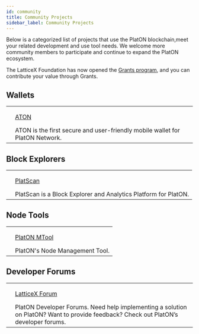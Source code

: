 ```yaml
---
id: community
title: Community Projects
sidebar_label: Community Projects
---
```


Below is a categorized list of projects that use the PlatON blockchain,meet your related development and use tool needs. We welcome more community members to participate and continue to expand the PlatON ecosystem.

The LatticeX Foundation has now opened the [Grants program](https://latticex.foundation/grants), and you can contribute your value through Grants.

## Wallets
<table class="commmunity-table">
    <tr>
        <td><img alt="" src="/docs/img/ATON_logo.svg"></td>
        <td>
            <p class="color"><a target="_blank" href="/docs/en/ATON-user-manual">ATON</a></p>
            ATON is the first secure and user-friendly mobile wallet for PlatON Network.
        </td>
    </tr>
</table>

## Block Explorers
<table class="commmunity-table">
    <tr>
        <td><img alt="" src="/docs/img/platscanlogo.svg"></td>
        <td>
            <p class="color"><a target="_blank" href="https://scan.platon.network/">PlatScan</a></p>
            PlatScan is a Block Explorer and Analytics Platform for PlatON.
        </td>
    </tr>
</table>

## Node Tools
<table class="commmunity-table">
    <tr>
        <td><img alt="" src="/docs/img/MTool_logo.svg"></td>
        <td>
            <p class="color"><a target="_blank" href="https://download.platon.network/platon/mtool/windows/1.0.0/platon_mtool.exe">PlatON MTool</a></p>
            PlatON's Node Management Tool.
        </td>
    </tr>
</table>

## Developer Forums
<table class="commmunity-table">
    <tr>
        <td><img alt="" src="/docs/img/latticexforumlogo.svg"></td>
        <td>
            <p class="color"><a target="_blank" href="https://forum.latticex.foundation/">LatticeX Forum</a></p>
            PlatON Developer Forums. Need help implementing a solution on PlatON? Want to provide feedback?  Check out PlatON’s developer forums.
        </td>
    </tr>
</table>